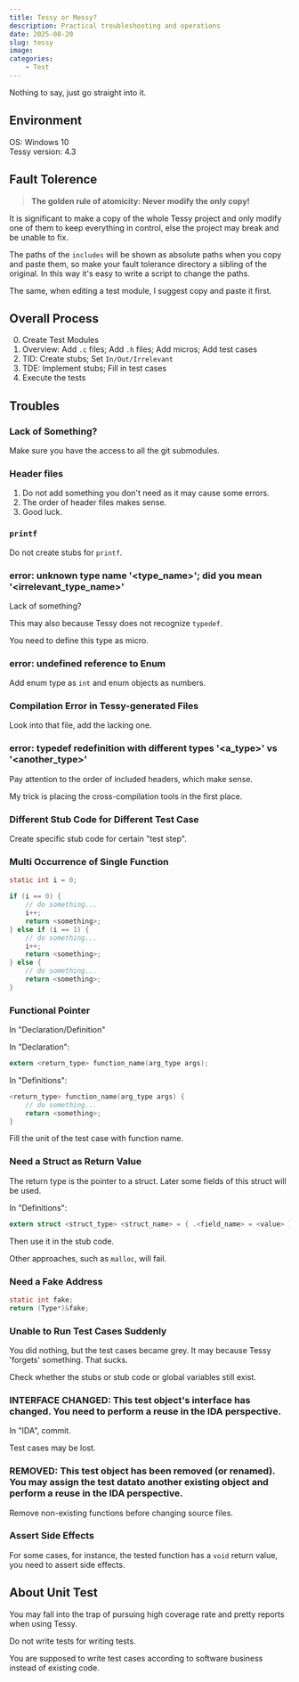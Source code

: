 ```yaml
---
title: Tessy or Messy?
description: Practical troubleshooting and operations
date: 2025-08-20
slug: tessy
image: 
categories:
    - Test
---
```


Nothing to say, just go straight into it.  

## Environment
OS: Windows 10  
Tessy version: 4.3  

## Fault Tolerence
> **The golden rule of atomicity: Never modify the only copy!**

It is significant to make a copy of the whole Tessy project and only modify one of them to keep everything in control, else the project may break and be unable to fix.  

The paths of the `includes` will be shown as absolute paths when you copy and paste them, so make your fault tolerance directory a sibling of the original. In this way it's easy to write a script to change the paths.  

The same, when editing a test module, I suggest copy and paste it first.  

## Overall Process
0. Create Test Modules
1. Overview: Add `.c` files; Add `.h` files; Add micros; Add test cases
2. TID: Create stubs; Set `In/Out/Irrelevant`
3. TDE: Implement stubs; Fill in test cases
4. Execute the tests

## Troubles
### Lack of Something?
Make sure you have the access to all the git submodules.  

### Header files
1. Do not add something you don't need as it may cause some errors.  
2. The order of header files makes sense.  
3. Good luck.

### `printf`
Do not create stubs for `printf`.  

### error: unknown type name '<type_name>'; did you mean '<irrelevant_type_name>'
Lack of something?  

This may also because Tessy does not recognize `typedef`.  

You need to define this type as micro.  

### error: undefined reference to Enum
Add enum type as `int` and enum objects as numbers.  

### Compilation Error in Tessy-generated Files
Look into that file, add the lacking one.  

### error: typedef redefinition with different types '<a_type>' vs '<another_type>'
Pay attention to the order of included headers, which make sense.  

My trick is placing the cross-compilation tools in the first place.  

### Different Stub Code for Different Test Case
Create specific stub code for certain "test step".  

### Multi Occurrence of Single Function
```c
static int i = 0;

if (i == 0) {
    // do something...
    i++;
    return <something>;
} else if (i == 1) {
    // do something...
    i++;
    return <something>;
} else {
    // do something...
    return <something>;
}
```

### Functional Pointer
In "Declaration/Definition"  

In "Declaration":  
```c
extern <return_type> function_name(arg_type args);
```

In "Definitions":  
```c
<return_type> function_name(arg_type args) {
    // do something...
    return <something>;
}
```

Fill the unit of the test case with function name.  

### Need a Struct as Return Value
The return type is the pointer to a struct. Later some fields of this struct will be used.  

In "Definitions":  
```c
extern struct <struct_type> <struct_name> = { .<field_name> = <value> };
```

Then use it in the stub code.  

Other approaches, such as `malloc`, will fail.  

### Need a Fake Address
```c
static int fake;
return (Type*)&fake;
```

### Unable to Run Test Cases Suddenly
You did nothing, but the test cases became grey. It may because Tessy 'forgets' something. That sucks.  

Check whether the stubs or stub code or global variables still exist.  

### INTERFACE CHANGED: This test object's interface has changed. You need to perform a reuse in the IDA perspective.
In "IDA", commit.  

Test cases may be lost.  

### REMOVED: This test object has been removed (or renamed). You may assign the test datato another existing object and perform a reuse in the IDA perspective.
Remove non-existing functions before changing source files.  

### Assert Side Effects
For some cases, for instance, the tested function has a `void` return value, you need to assert side effects.  

## About Unit Test
You may fall into the trap of pursuing high coverage rate and pretty reports when using Tessy.  

Do not write tests for writing tests.  

You are supposed to write test cases according to software business instead of existing code.  
